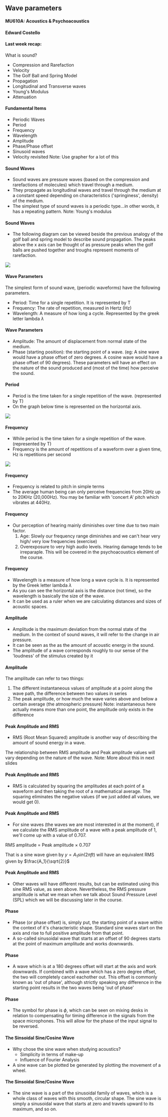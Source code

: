 ## Wave parameters
#### MU610A: Acoustics & Psychoacoustics
#### Edward Costello



#### Last week recap:

What is sound?

- Compression and Rarefaction
- Velocity
- The Golf Ball and Spring Model
- Propagation
- Longitudinal and Transverse waves
- Young's Modulus
- Attenuation



#### Fundamental Items

- Periodic Waves
- Period
- Frequency
- Wavelength
- Amplitude
- Phase/Phase offset
- Sinusoid waves
- Velocity revisited
Note:
Use grapher for a lot of this


#### Sound Waves

- Sound waves are pressure waves (based on the compression and rarefactions of molecules) which travel through a medium.
- They propagate as longitudinal waves and travel through the medium at a constant speed depending on characteristics ('springiness', density) of the medium.
- The simplest type of sound waves is a periodic type...in other words, it has a repeating pattern.
Note:
Young's modulus


#### Sound Waves

- The following diagram can be viewed beside the previous analogy of the golf ball and spring model to describe sound propagation. The peaks above the x axis can be thought of as pressure peaks when the golf balls are pushed together and troughs represent moments of rarefaction.



<img src="./images/wave.gif"></img>



#### Wave Parameters

The simplest form of sound wave, (periodic waveforms) have the following parameters.

- Period: Time for a single repetition. It is represented by T
- Frequency:  The rate of repetition, measured in Hertz (Hz)
- Wavelength: A measure of how long a cycle. Represented by the greek letter lambda $\lambda$



#### Wave Parameters

- Amplitude: The amount of displacement from normal state of the medium.
- Phase (starting position): the starting point of a wave. (eg: A sine wave would have a phase offset of zero degrees. A cosine wave would have a phase offset of 90 degrees).  These parameters will have an effect on the nature of the sound produced and (most of the time) how perceive the sound.



#### Period

- Period is the time taken for a single repetition of the wave. (represented by T) 
- On the graph below time is represented on the horizontal axis.

<img src="./images/period.gif"></img>



#### Frequency

- While period is the time taken for a single repetition of the wave. (represented by T) 
- Frequency is the amount of repetitions of a waveform over a given time, Hz is repetitions per second

<div style="background-color=white;">
<img src="./images/frequency.gif"></img></div>



#### Frequency

- Frequency is related to pitch in simple terms
- The average human being can only perceive frequencies from 20Hz up to 20KHz (20,000Hz). You may be familiar with 'concert A' pitch which vibrates at 440Hz.



#### Frequency

- Our perception of hearing mainly diminishes over time due to two main factor.
    1. Age: Slowly our frequency range diminishes and we can't hear very high/ very low frequencies (exercise)
    2. Overexposure to very high audio levels. Hearing damage tends to be irreparaple. This will be covered in the psychoacoustics element of the course. 



#### Frequency

- Wavelength is a measure of how long a wave cycle is. It is represented by the Greek letter lambda $\lambda$
- As you can see the horizontal axis is the distance (not time), so the wavelength is basically the size of the wave.
- It can be used as a ruler when we are calculating distances and sizes of acoustic spaces.



#### Amplitude

- Amplitude is the maximum deviation from the normal state of the medium. In the context of sound waves, it will refer to the change in air pressure.
- It can be seen as the as the amount of acoustic energy in the sound.
- The amplitude of a wave corresponds roughly to our sense of the 'loudness' of the stimulus created by it



#### Amplitude
The amplitude can refer to two things:
1. The different instantaneous values of amplitude at a point along the wave path, the difference between two values in series
2. The peak amplitude, or how much the wave varies above and below a certain average (the atmospheric pressure)
Note:
instantaneous here actually means more than one point, the amplitude only exists in the difference


#### Peak Amplitude and RMS

- RMS (Root Mean Squared) amplitude is another way of describing the amount of sound energy in a wave.

The relationship between RMS amplitude and Peak amplitude values will vary depending on the nature of
the wave. 
Note:
More about this in next slides


#### Peak Amplitude and RMS

- RMS is calculated by squaring the amplitudes at each point of a waveform and then taking the root of a mathematical average. The squaring eliminates the negative values (if we just added all values, we would get 0).



#### Peak Amplitude and RMS

- For sine waves (the waves we are most interested in at the moment), if we calculate the RMS amplitude of a wave with a peak amplitude of 1, we'll come up with a value of 0.707.

RMS amplitude = Peak amplitude $\times$ 0.707 

That is a sine wave given by $y=A_1 sin(2\pi ft)$ will have an equivalent RMS given by $\frac{A_1}{\sqrt{2}}$



#### Peak Amplitude and RMS

- Other waves will have different results, but can be estimated using this sine RMS value, as seen above.
Nevertheless, the RMS pressure amplitude is what we mean when we talk about Sound Pressure Level
(SPL) which we will be discussing later in the course.



#### Phase

- Phase (or phase offset) is, simply put, the starting point of a wave within the context of it's characteristic shape. Standard sine waves start on the axis and rise to full positive amplitude from that point.
- A so-called sinusoidal wave that starts at an offset of 90 degrees starts at the point of maximum amplitude and works downwards.



#### Phase
- A wave which is at a 180 degrees offset will start at the axis and work downwards. If combined with a wave which has a zero degree offset, the two will completely cancel eachother out. This offset is commonly known as 'out of phase', although strictly speaking any difference in the starting point results in the two waves being 'out of phase'



#### Phase
- The symbol for phase is $\phi$, which can be seen on mixing desks in relation to compensating for timing difference in the signals from the space microphones. This will allow for the phase of the input signal to be reversed.



#### The Sinsoidal Sine/Cosine Wave

- Why chose the sine wave when studying acoustics?
    - Simplicity in terms of make-up
    - Influence of Fourier Analysis
- A sine wave can be plotted be generated by plotting the movement of a wheel.



#### The Sinsoidal Sine/Cosine Wave

- The sine wave is a part of the sinusoidal family of waves, which is a whole class of waves with this smooth, circular shape. The sine wave is simply a sinusoidal wave that starts at zero and travels upward to its maximum, and so on. 